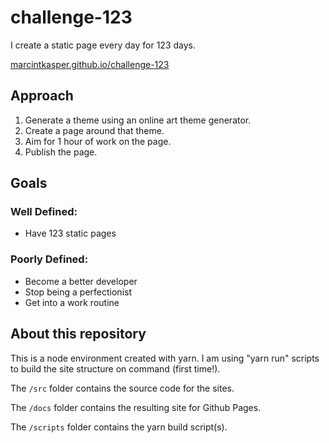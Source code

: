 # challenge-123

I create a static page every day for 123 days. 

<a href="marcintkasper.github.io/challenge-123">marcintkasper.github.io/challenge-123</a>

## Approach

1. Generate a theme using an online art theme generator.
2. Create a page around that theme. 
3. Aim for 1 hour of work on the page.
4. Publish the page.

## Goals

### Well Defined:

* Have 123 static pages

### Poorly Defined:

* Become a better developer
* Stop being a perfectionist
* Get into a work routine

## About this repository

This is a node environment created with yarn. I am using "yarn run" scripts to build the site structure on command (first time!). 

The `/src` folder contains the source code for the sites.

The `/docs` folder contains the resulting site for Github Pages.

The `/scripts` folder contains the yarn build script(s).